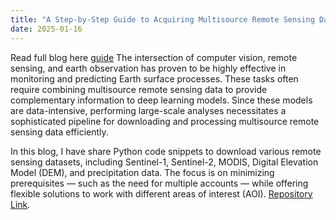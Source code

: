 ```yaml
---
title: "A Step-by-Step Guide to Acquiring Multisource Remote Sensing Data Using Python"
date: 2025-01-16
---
```

Read full blog here [guide](https://medium.com/@saurabh21.kaushik/downloading-multisource-remote-sensing-data-using-python-94445b8e246a)
The intersection of computer vision, remote sensing, and earth observation has proven to be highly effective in monitoring and predicting Earth surface processes. These tasks often require combining multisource remote sensing data to provide complementary information to deep learning models. Since these models are data-intensive, performing large-scale analyses necessitates a sophisticated pipeline for downloading and processing multisource remote sensing data efficiently.

In this blog, I have share Python code snippets to download various remote sensing datasets, including Sentinel-1, Sentinel-2, MODIS, Digital Elevation Model (DEM), and precipitation data. The focus is on minimizing prerequisites — such as the need for multiple accounts — while offering flexible solutions to work with different areas of interest (AOI).
[Repository Link]([https://github.com/Sk-2103/Automated-mapping-of-debris-covered-glaciers-using-deep-learning-and-multisource-remote-sensing-data.git](https://github.com/Sk-2103/Downloading-Multisource-Remote-Sensing-Data-Using-Python.git)).
